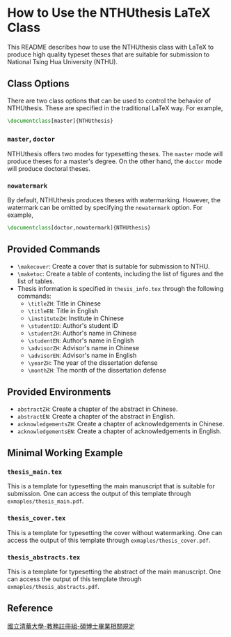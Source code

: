 # How to Use the NTHUthesis LaTeX Class

This README describes how to use the NTHUthesis class with LaTeX to produce high quality typeset theses that are suitable for submission to National Tsing Hua University (NTHU).

## Class Options

There are two class options that can be used to control the behavior of NTHUthesis. These are specified in the traditional LaTeX way. For example,

```latex
\documentclass[master]{NTHUthesis}
```

### `master`, `doctor`

NTHUthesis offers two modes for typesetting theses. The `master` mode will produce theses for a master's degree. On the other hand, the `doctor` mode will produce doctoral theses.

### `nowatermark`

By default, NTHUthesis produces theses with watermarking. However, the watermark can be omitted by specifying the `nowatermark` option. For example,

```latex
\documentclass[doctor,nowatermark]{NTHUthesis}
```

## Provided Commands

- `\makecover`: Create a cover that is suitable for submission to NTHU.
- `\maketoc`: Create a table of contents, including the list of figures and the list of tables.
- Thesis information is specified in `thesis_info.tex` through the following commands:
  - `\titleZH`: Title in Chinese
  - `\titleEN`: Title in English
  - `\instituteZH`: Institute in Chinese
  - `\studentID`: Author's student ID
  - `\studentZH`: Author's name in Chinese
  - `\studentEN`: Author's name in English
  - `\advisorZH`: Advisor's name in Chinese
  - `\advisorEN`: Advisor's name in English
  - `\yearZH`: The year of the dissertation defense 
  - `\monthZH`: The month of the dissertation defense

## Provided Environments

- `abstractZH`: Create a chapter of the abstract in Chinese.
- `abstractEN`: Create a chapter of the abstract in English.
- `acknowledgementsZH`: Create a chapter of acknowledgements in Chinese.
- `acknowledgementsEN`: Create a chapter of acknowledgements in English.

## Minimal Working Example

### `thesis_main.tex`

This is a template for typesetting the main manuscript that is suitable for submission. One can access the output of this template through `exmaples/thesis_main.pdf`.

### `thesis_cover.tex`

This is a template for typesetting the cover without watermarking. One can access the output of this template through `exmaples/thesis_cover.pdf`.

### `thesis_abstracts.tex`

This is a template for typesetting the abstract of the main manuscript. One can access the output of this template through `exmaples/thesis_abstracts.pdf`.

## Reference

[國立清華大學-教務註冊組-碩博士畢業相關規定](http://registra.site.nthu.edu.tw/p/404-1211-5155.php?Lang=zh-tw)
